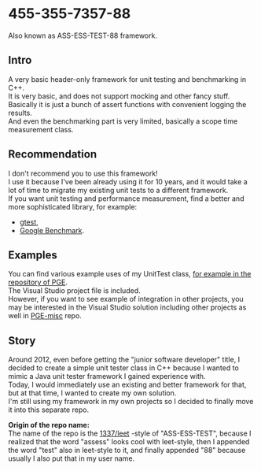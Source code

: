 # 455-355-7357-88

Also known as ASS-ESS-TEST-88 framework.

## Intro

A very basic header-only framework for unit testing and benchmarking in C++.  
It is very basic, and does not support mocking and other fancy stuff. Basically it is just a bunch of assert functions with convenient logging the results.  
And even the benchmarking part is very limited, basically a scope time measurement class.

## Recommendation

I don't recommend you to use this framework!  
I use it because I've been already using it for 10 years, and it would take a lot of time to migrate my existing unit tests to a different framework.  
If you want unit testing and performance measurement, find a better and more sophisticated library, for example:
 - [gtest](https://github.com/google/googletest),
 - [Google Benchmark](https://github.com/google/benchmark).

## Examples

You can find various example uses of my UnitTest class, [for example in the repository of PGE](https://github.com/proof88/PGE/blob/master/PGE/UnitTests/).  
The Visual Studio project file is included.  
However, if you want to see example of integration in other projects, you may be interested in the Visual Studio solution including other projects as well in [PGE-misc](https://github.com/proof88/PGE-misc) repo.

## Story

Around 2012, even before getting the "junior software developer" title, I decided to create a simple unit tester class in C++ because I wanted to mimic a Java unit tester framework I gained experience with.  
Today, I would immediately use an existing and better framework for that, but at that time, I wanted to create my own solution.  
I'm still using my framework in my own projects so I decided to finally move it into this separate repo.  

**Origin of the repo name:**  
The name of the repo is the [1337/leet](https://en.wikipedia.org/wiki/Leet) -style of "ASS-ESS-TEST", because I realized that the word "assess" looks cool with leet-style, then I appended the word "test" also in leet-style to it, and finally appended "88" because usually I also put that in my user name.
